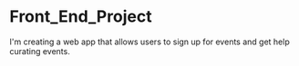 # Front_End_Project
  I'm creating a web app that allows users to sign up for events and get help curating events.